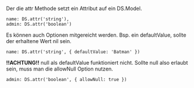 Der die attr Methode setzt ein Attribut auf ein DS.Model.


```
name: DS.attr('string'),
admin: DS.attr('boolean')

```

Es können auch Optionen mitgereicht werden. Bsp. ein defaultValue, sollte der erhaltene Wert nil sein.


```
name: DS.attr('string', { defaultValue: 'Batman' })
```

  
**!!ACHTUNG!!** null als defaultValue funktioniert nicht. Sollte null also erlaubt sein, muss man die allowNull Option nutzen.

```
admin: DS.attr('boolean', { allowNull: true })
```